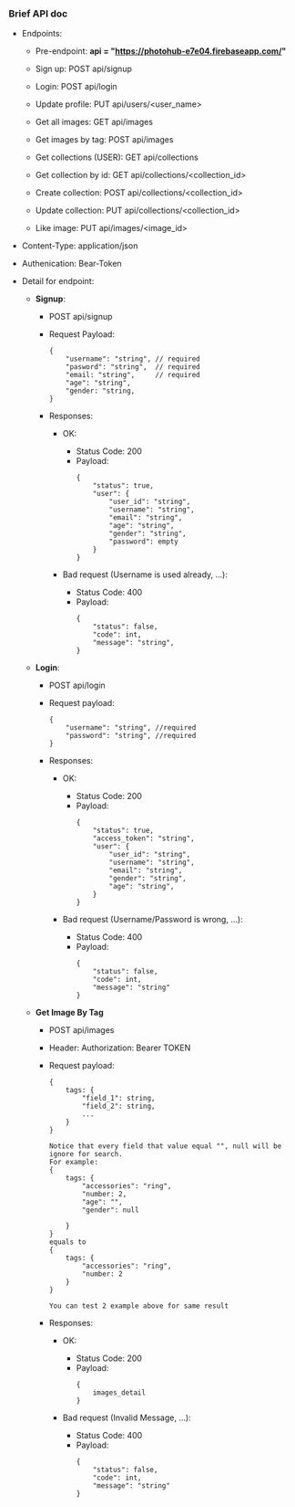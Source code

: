 ### Brief API doc

+ Endpoints:
    + Pre-endpoint: <strong> api = "https://photohub-e7e04.firebaseapp.com/" </strong>

    + Sign up:
         POST  api/signup

    + Login:
         POST  api/login

    + Update profile:
         PUT   api/users/<user_name>
    
    + Get all images:
         GET   api/images
    
    + Get images by tag:
         POST   api/images

    + Get collections (USER):
         GET   api/collections

    + Get collection by id:
         GET   api/collections/<collection_id>
    
    + Create collection:
         POST  api/collections/<collection_id>

    + Update collection:
         PUT   api/collections/<collection_id>

    + Like image:
         PUT   api/images/<image_id>

+ Content-Type: application/json

+ Authenication: Bear-Token

+ Detail for endpoint:

    + **Signup**:

        - POST api/signup
        - Request Payload:
            ```
            {
                "username": "string", // required
                "pasword": "string",  // required
                "email: "string",     // required
                "age": "string",
                "gender: "string,
            }
            ```

        - Responses:
            + OK:
                - Status Code: 200
                - Payload:
                    ```
                    {
                        "status": true,
                        "user": {
                            "user_id": "string",
                            "username": "string",
                            "email": "string",
                            "age": "string",
                            "gender": "string",
                            "password": empty
                        }
                    }
                    ```  

            + Bad request (Username is used already, ...): 
                - Status Code: 400
                - Payload:
                    ```
                    {
                        "status": false,
                        "code": int,
                        "message": "string",
                    }
                    ```

    + **Login**:

        - POST  api/login
        - Request payload:
            ```
            {
                "username": "string", //required
                "password": "string", //required
            }
            ```      

        - Responses:
            + OK:
                - Status Code: 200
                - Payload:
                    ```
                    {
                        "status": true,
                        "access_token": "string",
                        "user": {
                            "user_id": "string",
                            "username": "string",
                            "email": "string",
                            "gender": "string",
                            "age": "string",
                        }
                    }
                    ```

            + Bad request (Username/Password is wrong, ...):
                - Status Code: 400
                - Payload:
                    ```
                    {
                        "status": false,
                        "code": int,
                        "message": "string"
                    }
                    ```

    + **Get Image By Tag**

        - POST  api/images
        - Header: Authorization: Bearer TOKEN
        - Request payload:
            ```
            {
                tags: {
                    "field_1": string,
                    "field_2": string,
                    ...
                }
            }

            Notice that every field that value equal "", null will be ignore for search.
            For example:
            {
                tags: {
                    "accessories": "ring",
                    "number: 2,
                    "age": "",
                    "gender": null

                }
            }
            equals to
            {
                tags: {
                    "accessories": "ring",
                    "number: 2
                }
            }

            You can test 2 example above for same result

            ```      

        - Responses:
            + OK:
                - Status Code: 200
                - Payload:
                    ```
                    {
                        images_detail
                    }
                    ```

            + Bad request (Invalid Message, ...):
                - Status Code: 400
                - Payload:
                    ```
                    {
                        "status": false,
                        "code": int,
                        "message": "string"
                    }
                    ```
            